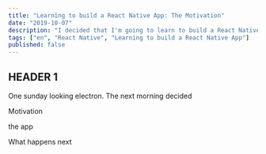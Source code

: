```yaml
---
title: "Learning to build a React Native App: The Motivation"
date: "2019-10-07"
description: "I decided that I'm going to learn to build a React Native App. Here's why. "
tags: ["en", "React Native", "Learning to build a React Native App"]
published: false
---
```


## HEADER 1

One sunday looking electron. The next morning decided

Motivation

the app

What happens next

